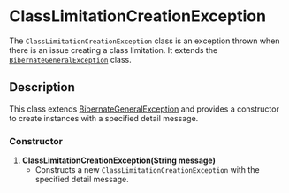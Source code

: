 # ClassLimitationCreationException

The `ClassLimitationCreationException` class is an exception thrown when there is an issue creating a class limitation.
It extends the [`BibernateGeneralException`](#) class.

## Description

This class extends [BibernateGeneralException](BibernateGeneralException.md) and provides a constructor to create instances with a specified detail
message.

### Constructor

1. **ClassLimitationCreationException(String message)**
    - Constructs a new `ClassLimitationCreationException` with the specified detail message.
